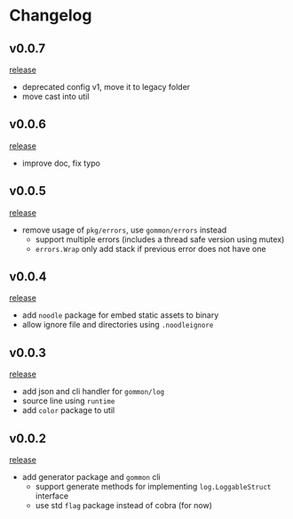 # Changelog

## v0.0.7

[release](https://github.com/dyweb/gommon/releases/tag/0.0.7)

- deprecated config v1, move it to legacy folder
- move cast into util

## v0.0.6

[release](https://github.com/dyweb/gommon/releases/tag/0.0.6)

- improve doc, fix typo

## v0.0.5

[release](https://github.com/dyweb/gommon/releases/tag/0.0.5)

- remove usage of `pkg/errors`, use `gommon/errors` instead
  - support multiple errors (includes a thread safe version using mutex)
  - `errors.Wrap` only add stack if previous error does not have one

## v0.0.4

[release](https://github.com/dyweb/gommon/releases/tag/v0.0.4)

- add `noodle` package for embed static assets to binary
- allow ignore file and directories using `.noodleignore`

## v0.0.3

[release](https://github.com/dyweb/gommon/releases/tag/v0.0.3)

- add json and cli handler for `gommon/log`
- source line using `runtime`
- add `color` package to util

## v0.0.2 

[release](https://github.com/dyweb/gommon/releases/tag/v0.0.2)

- add generator package and `gommon` cli
  - support generate methods for implementing `log.LoggableStruct` interface
  - use std `flag` package instead of cobra (for now)

